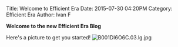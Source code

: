 Title: Welcome to Efficient Era
Date: 2015-07-30 04:20PM
Category: Efficient Era
Author: Ivan F

**Welcome to the new Efficient Era Blog**

Here's a picture to get you started!
![B001DI6O6C.03.lg.jpg]({{site.baseurl}}/content/images/B001DI6O6C.03.lg.jpg)

